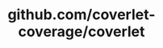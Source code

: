 ---
layout: post
title: github.com/coverlet-coverage/coverlet
categories: link
tags: [انگلیسی, گیت‌هاب, برنامه‌نویسی]
---
